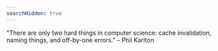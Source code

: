 ```yaml
---
searchHidden: true
---
```

"There are only two hard things in computer science: cache invalidation, naming things, and off-by-one errors." – Phil Karlton